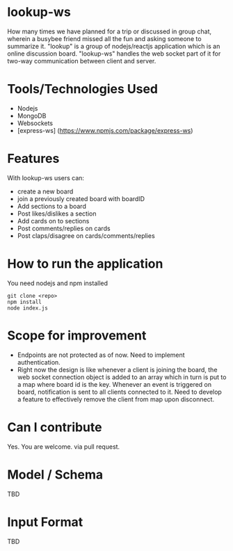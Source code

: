 # lookup-ws
How many times we have planned for a trip or discussed in group chat, wherein a busybee friend missed all the fun and asking someone to summarize it. "lookup" is a group of nodejs/reactjs application which is an online discussion board. "lookup-ws" handles the web socket part of it for two-way communication between client and server.

# Tools/Technologies Used
- Nodejs
- MongoDB
- Websockets
- [express-ws] (https://www.npmjs.com/package/express-ws)

# Features
With lookup-ws users can:
- create a new board
- join a previously created board with boardID
- Add sections to a board
- Post likes/dislikes a section
- Add cards on to sections
- Post comments/replies on cards
- Post claps/disagree on cards/comments/replies

# How to run the application
You need nodejs and npm installed
```
git clone <repo>
npm install
node index.js
```
# Scope for improvement 
- Endpoints are not protected as of now. Need to implement authentication.
- Right now the design is like whenever a client is joining the board, the web socket connection object is added to an array which in turn is put to a map where board id is the key. Whenever an event is triggered on board, notification is sent to all clients connected to it. Need to develop a feature to effectively remove the client from map upon disconnect.

# Can I contribute
Yes. You are welcome. via pull request.

# Model / Schema
TBD

# Input Format
TBD
